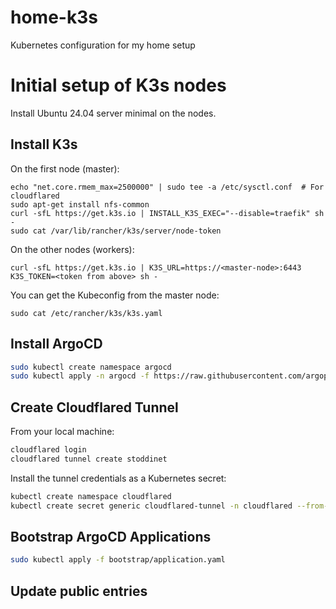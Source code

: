 # home-k3s
Kubernetes configuration for my home setup

# Initial setup of K3s nodes

Install Ubuntu 24.04 server minimal on the nodes.

## Install K3s
On the first node (master):
```
echo "net.core.rmem_max=2500000" | sudo tee -a /etc/sysctl.conf  # For cloudflared
sudo apt-get install nfs-common
curl -sfL https://get.k3s.io | INSTALL_K3S_EXEC="--disable=traefik" sh -
sudo cat /var/lib/rancher/k3s/server/node-token
```

On the other nodes (workers):
```
curl -sfL https://get.k3s.io | K3S_URL=https://<master-node>:6443 K3S_TOKEN=<token from above> sh -
```

You can get the Kubeconfig from the master node:
```
sudo cat /etc/rancher/k3s/k3s.yaml
```

## Install ArgoCD
```bash
sudo kubectl create namespace argocd
sudo kubectl apply -n argocd -f https://raw.githubusercontent.com/argoproj/argo-cd/stable/manifests/install.yaml
```

## Create Cloudflared Tunnel

From your local machine:
```bash
cloudflared login
cloudflared tunnel create stoddinet
```

Install the tunnel credentials as a Kubernetes secret:

```bash
kubectl create namespace cloudflared
kubectl create secret generic cloudflared-tunnel -n cloudflared --from-file=credentials.json=<file show when creating tunnel>
```

## Bootstrap ArgoCD Applications
```bash
sudo kubectl apply -f bootstrap/application.yaml
```

## Update public entries
